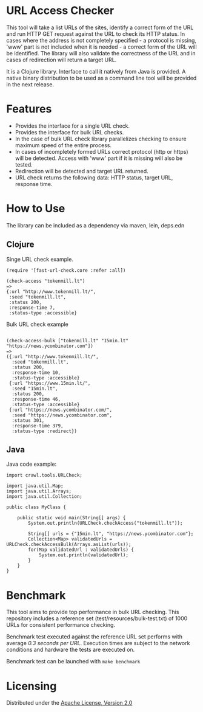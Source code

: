 # URL Access Checker

This tool will take a list URLs of the sites, identify a correct form of the URL and run HTTP GET request against the URL to check its HTTP status. In cases where the address is not completely specified - a protocol is missing, 'www' part is not included when it is needed - a correct form of the URL will be identified. The library will also validate the correctness of the URL and in cases of redirection will return a target URL.

It is a Clojure library. Interface to call it natively from Java is provided. A native binary distribution to be used as a command line tool will be provided in the next release.

# Features

* Provides the interface for a single URL check.
* Provides the interface for bulk URL checks.
* In the case of bulk URL check library parallelizes checking to ensure maximum speed of the entire process.
* In cases of incompletely formed URLs correct protocol (http or https) will be detected. Access with 'www' part if it is missing will also be tested.
* Redirection will be detected and target URL returned.
* URL check returns the following data: HTTP status, target URL, response time.

# How to Use

The library can be included as a dependency via maven, lein, deps.edn

## Clojure

Singe URL check example.

```
(require '[fast-url-check.core :refer :all])

(check-access "tokenmill.lt")
=> 
{:url "http://www.tokenmill.lt/",
 :seed "tokenmill.lt",
 :status 200,
 :response-time 7,
 :status-type :accessible}
```

Bulk URL check example

```

(check-access-bulk ["tokenmill.lt" "15min.lt" "https://news.ycombinator.com"])
=> 
({:url "http://www.tokenmill.lt/",
  :seed "tokenmill.lt",
  :status 200,
  :response-time 10,
  :status-type :accessible}
 {:url "https://www.15min.lt/",
  :seed "15min.lt",
  :status 200,
  :response-time 46,
  :status-type :accessible}
 {:url "https://news.ycombinator.com/",
  :seed "https://news.ycombinator.com",
  :status 301,
  :response-time 379,
  :status-type :redirect})

```

## Java

Java code example:

```
import crawl.tools.URLCheck;

import java.util.Map;
import java.util.Arrays;
import java.util.Collection;

public class MyClass {

    public static void main(String[] args) {
        System.out.println(URLCheck.checkAccess("tokenmill.lt"));

        String[] urls = {"15min.lt", "https://news.ycombinator.com"};
        Collection<Map> validatedUrls = URLCheck.checkAccessBulk(Arrays.asList(urls));
        for(Map validatedUrl : validatedUrls) {
            System.out.println(validatedUrl);
        }
    }
}

```

# Benchmark

This tool aims to provide top performance in bulk URL checking. This repository includes a reference set (test/resources/bulk-test.txt) of 1000 URLs for consistent performance checking. 

Benchmark test executed against the reference URL set performs with average _0.3 seconds per URL_. Execution times are subject to the network conditions and hardware the tests are executed on.

Benchmark test can be launched with `make benchmark`

# Licensing

Distributed under the [Apache License, Version 2.0](http://www.apache.org/licenses/LICENSE-2.0.html)
